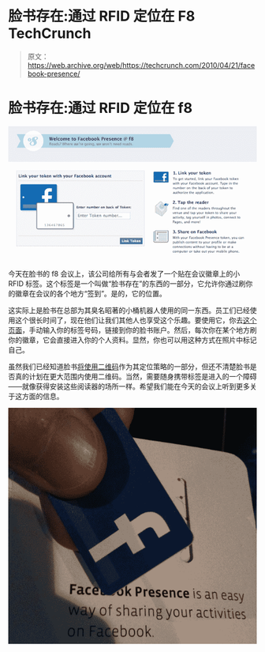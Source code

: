 # 脸书存在:通过 RFID 定位在 F8 TechCrunch

> 原文：<https://web.archive.org/web/https://techcrunch.com/2010/04/21/facebook-presence/>

# 脸书存在:通过 RFID 定位在 f8

![](img/9eb85d43f56b64745ca5ef7bd1191267.png "f8p")

今天在脸书的 f8 会议上，该公司给所有与会者发了一个贴在会议徽章上的小 RFID 标签。这个标签是一个叫做“脸书存在”的东西的一部分，它允许你通过刷你的徽章在会议的各个地方“签到”。是的，它的位置。

这实际上是脸书在总部为其臭名昭著的小桶机器人使用的同一东西。员工们已经使用这个很长时间了，现在他们让我们其他人也享受这个乐趣。要使用它，你去[这个页面](https://web.archive.org/web/20230203220156/http://www.facebook.com/presence/)，手动输入你的标签号码，链接到你的脸书账户。然后，每次你在某个地方刷你的徽章，它会直接进入你的个人资料。显然，你也可以用这种方式在照片中标记自己。

虽然我们已经知道脸书[将使用二维码](https://web.archive.org/web/20230203220156/https://techcrunch.com/2010/03/19/facebook-qr-codes-location/)作为其定位策略的一部分，但还不清楚脸书是否真的计划在更大范围内使用二维码。当然，需要随身携带标签是进入的一个障碍——就像获得安装这些阅读器的场所一样。希望我们能在今天的会议上听到更多关于这方面的信息。

![](img/715280a3a610a993ef147d9a68574c1e.png "fff")